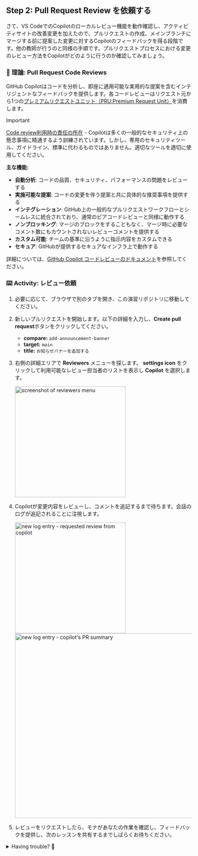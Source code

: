 ## Step 2: Pull Request Review を依頼する

さて、VS CodeでのCopilotのローカルレビュー機能を動作確認し、アクティビティサイトの改善変更を加えたので、プルリクエストの作成、メインブランチにマージする前に提案した変更に対するCopilotのフィードバックを得る段階です。他の教師が行うのと同様の手順です。プルリクエストプロセスにおける変更のレビュー方法をCopilotがどのように行うのか確認してみましょう。

### 📖 理論: Pull Request Code Reviews

GitHub Copilotはコードを分析し、即座に適用可能な実用的な提案を含むインテリジェントなフィードバックを提供します。各コードレビューはリクエスト元から1つの[プレミアムリクエストユニット（PRU:Premium Request Unit）](https://docs.github.com/en/copilot/concepts/billing/copilot-requests)を消費します。

> [!IMPORTANT]
> [Code review利用時の責任の所在](https://docs.github.com/en/copilot/responsible-use/code-review) - Copilotは多くの一般的なセキュリティ上の懸念事項に精通するよう訓練されています。しかし、専用のセキュリティツール、ガイドライン、標準に代わるものではありません。適切なツールを適切に使用してください。

**主な機能:**

- **自動分析**: コードの品質、セキュリティ、パフォーマンスの問題をレビューする
- **実施可能な提案**: コードの変更を伴う提案と共に具体的な推奨事項を提供する
- **インテグレーション**: GitHub上の一般的なプルリクエストワークフローとシームレスに統合されており、通常のピアコードレビューと同様に動作する
- **ノンブロッキング**: マージのブロックをすることもなく、マージ時に必要なコメント数にもカウントされないレビューコメントを提供する
- **カスタム可能**: チームの基準に沿うように指示内容をカスタムできる
- **セキュア**: GitHubが提供するセキュアなインフラ上で動作する

詳細については、[GitHub Copilot コードレビューのドキュメント](https://docs.github.com/en/copilot/how-tos/use-copilot-agents/request-a-code-review)を参照してください。

### ⌨️ Activity: レビュー依頼

1. 必要に応じて、ブラウザで別のタブを開き、この演習リポジトリに移動してください。

1. 新しいプルリクエストを開始します。以下の詳細を入力し、**Create pull request**ボタンをクリックしてください。

   - **compare:** `add-announcement-banner`
   - **target:** `main`
   - **title:** `お知らせバナーを追加する`

1. 右側の詳細エリアで **Reviewers** メニューを探します。 **settings icon** をクリックして利用可能なレビュー担当者のリストを表示し **Copilot** を選択します。

   <img width="300" alt="screenshot of reviewers menu" src="https://github.com/user-attachments/assets/0f9f2e86-51b7-4542-82a1-afb6a22ab3ca"/>

1. Copilotが変更内容をレビューし、コメントを追記するまで待ちます。会話のログが追記されることに注視します。

   <img width="300" alt="new log entry - requested review from copilot" src="https://github.com/user-attachments/assets/3e522bda-e68e-4469-93f4-a7ad103cca97"/>

   <img width="500" alt="new log entry - copilot's PR summary" src="https://github.com/user-attachments/assets/0a870950-560e-4df8-80d5-2b93f1be99ab"/>

1. レビューをリクエストしたら、モナがあなたの作業を確認し、フィードバックを提供し、次のレッスンを共有するまでしばらくお待ちください。

<details>
<summary>Having trouble? 🤷</summary><br/>

- If Copilot doesn't appear in the reviewers list, ensure your repository has Copilot enabled
- If Copilot doesn't appear in the reviewers list, check your subscription plan. It is not available for free tier.
- Sometimes reviews take a minute or two to complete.

</details>
